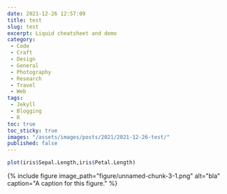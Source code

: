 ```yaml
---
date: 2021-12-26 12:57:09
title: test
slug: test
excerpt: Liquid cheatsheet and demo
category:
 - Code
 - Craft
 - Design
 - General
 - Photography
 - Research
 - Travel
 - Web
tags:
 - Jekyll
 - Blogging
 - R
toc: true
toc_sticky: true
images: "/assets/images/posts/2021/2021-12-26-test/"
published: false
---
```



  

```r
plot(iris$Sepal.Length,iris$Petal.Length)
```

{% 
  include figure
  image_path="figure/unnamed-chunk-3-1.png"
  alt="bla"
  caption="A caption for this figure."
%}



